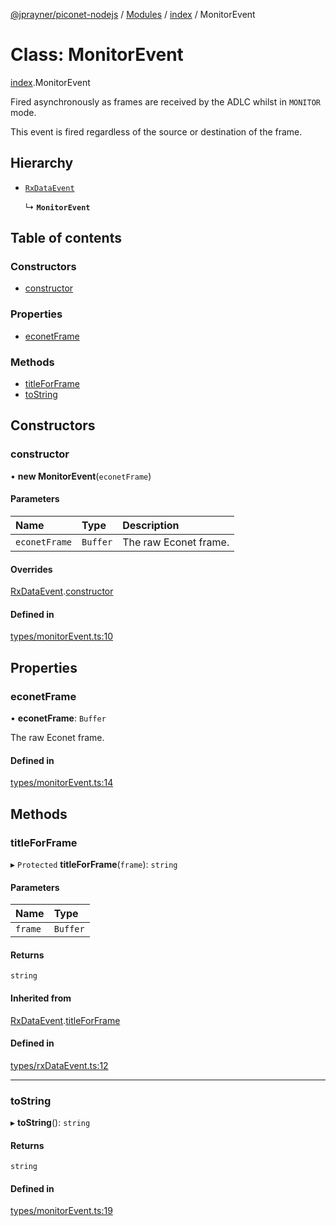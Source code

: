 [@jprayner/piconet-nodejs](../README.md) / [Modules](../modules.md) / [index](../modules/index.md) / MonitorEvent

# Class: MonitorEvent

[index](../modules/index.md).MonitorEvent

Fired asynchronously as frames are received by the ADLC whilst in `MONITOR` mode.

This event is fired regardless of the source or destination of the frame.

## Hierarchy

- [`RxDataEvent`](index.RxDataEvent.md)

  ↳ **`MonitorEvent`**

## Table of contents

### Constructors

- [constructor](index.MonitorEvent.md#constructor)

### Properties

- [econetFrame](index.MonitorEvent.md#econetframe)

### Methods

- [titleForFrame](index.MonitorEvent.md#titleforframe)
- [toString](index.MonitorEvent.md#tostring)

## Constructors

### constructor

• **new MonitorEvent**(`econetFrame`)

#### Parameters

| Name          | Type     | Description           |
| :------------ | :------- | :-------------------- |
| `econetFrame` | `Buffer` | The raw Econet frame. |

#### Overrides

[RxDataEvent](index.RxDataEvent.md).[constructor](index.RxDataEvent.md#constructor)

#### Defined in

[types/monitorEvent.ts:10](https://github.com/jprayner/piconet/blob/55ff188/driver/nodejs/src/types/monitorEvent.ts#L10)

## Properties

### econetFrame

• **econetFrame**: `Buffer`

The raw Econet frame.

#### Defined in

[types/monitorEvent.ts:14](https://github.com/jprayner/piconet/blob/55ff188/driver/nodejs/src/types/monitorEvent.ts#L14)

## Methods

### titleForFrame

▸ `Protected` **titleForFrame**(`frame`): `string`

#### Parameters

| Name    | Type     |
| :------ | :------- |
| `frame` | `Buffer` |

#### Returns

`string`

#### Inherited from

[RxDataEvent](index.RxDataEvent.md).[titleForFrame](index.RxDataEvent.md#titleforframe)

#### Defined in

[types/rxDataEvent.ts:12](https://github.com/jprayner/piconet/blob/55ff188/driver/nodejs/src/types/rxDataEvent.ts#L12)

---

### toString

▸ **toString**(): `string`

#### Returns

`string`

#### Defined in

[types/monitorEvent.ts:19](https://github.com/jprayner/piconet/blob/55ff188/driver/nodejs/src/types/monitorEvent.ts#L19)

